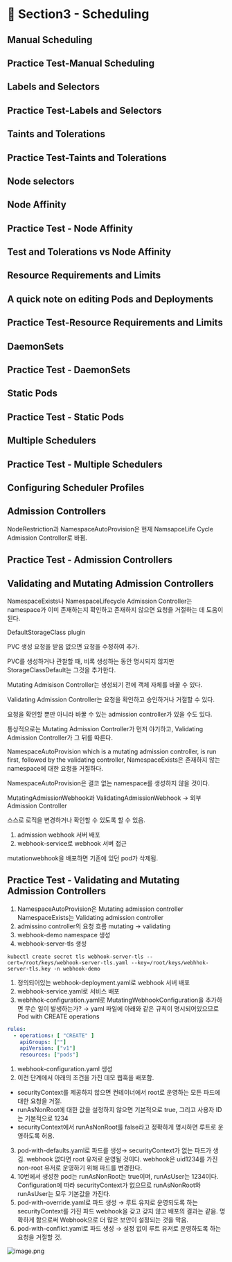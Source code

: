 # 🍨 Section3 - Scheduling

## Manual Scheduling


## Practice Test-Manual Scheduling


## Labels and Selectors


## Practice Test-Labels and Selectors


## Taints and Tolerations


## Practice Test-Taints and Tolerations


## Node selectors


## Node Affinity


## Practice Test - Node Affinity


## Test and Tolerations vs Node Affinity


## Resource Requirements and Limits


## A quick note on editing Pods and Deployments


## Practice Test-Resource Requirements and Limits


## DaemonSets


## Practice Test - DaemonSets


## Static Pods


## Practice Test - Static Pods


## Multiple Schedulers


## Practice Test - Multiple Schedulers


## Configuring Scheduler Profiles


## Admission Controllers


NodeRestriction과 NamespaceAutoProvision은 현재 NamsapceLife Cycle Admission Controller로 바뀜.


## Practice Test - Admission Controllers


## Validating and Mutating Admission Controllers


NamespaceExists나 NamespaceLifecycle Admission Controller는 namespace가 이미 존재하는지 확인하고 존재하지 않으면 요청을 거절하는 데 도움이 된다.


DefaultStorageClass plugin


PVC 생성 요청을 받음 없으면 요청을 수정하여 추가.


PVC를 생성하거나 관찰할 때, 비록 생성하는 동안 명시되지 않지만 StorageClassDefault는 그것을 추가한다.


Mutating Admisison Controller는 생성되기 전에 객체 자체를 바꿀 수 있다.


Validating Admission Controller는 요청을 확인하고 승인하거나 거절할 수 있다.


요청을 확인할 뿐만 아니라 바꿀 수 있는 admission controller가 있을 수도 있다.


통상적으로는 Mutating Admission Controller가 먼저 야기하고, Validating Admission Controller가 그 뒤를 따른다.


NamespaceAutoProvision which is a mutating admission controller, is run first, followed by the validating controller, NamespaceExists은 존재하지 않는 namespace에 대한 요청을 거절하다.


NamespaceAutoProvision은 결코 없는 namespace를 생성하지 않을 것이다.


MutatingAdmissionWebhook과 ValidatingAdmissionWebhook → 외부 Admission Controller


스스로 로직을 변경하거나 확인할 수 있도록 할 수 있음.

1. admission webhook 서버 배포
2. webhook-service로 webhook 서버 접근

mutationwebhook을 배포하면 기존에 있던 pod가 삭제됨.


## Practice Test - Validating and Mutating Admission Controllers

1. NamespaceAutoProvision은 Mutating admission controller
NamespaceExists는 Validating admission controller
2. admissino controller의 요청 흐름
mutating → validating
3. webhook-demo namespace 생성
4. webhook-server-tls 생성

```shell
kubectl create secret tls webhook-server-tls --cert=/root/keys/webhook-server-tls.yaml --key=/root/keys/webhhok-server-tls.key -n webhook-demo
```

1. 정의되어있는 webhook-deployment.yaml로 webhook 서버 배포
2. webhook-service.yaml로 서비스 배포
3. webhhok-configuration.yaml로 MutatingWebhookConfiguration을 추가하면 무슨 일이 발생하는가?
→ yaml 파일에 아래와 같은 규칙이 명시되어있으므로 Pod with CREATE operations

```yaml
rules:
  - operations: [ "CREATE" ]
    apiGroups: [""]
    apiVersion: ["v1"]
    resources: ["pods"]
```

1. webhook-configuration.yaml 생성
2. 이전 단계에서 아래의 조건을 가진 데모 웹훅을 배포함.
- securityContext를 제공하지 않으면 컨테이너에서 root로 운영하는 모든 파드에 대한 요청을 거절.
- runAsNonRoot에 대한 값을 설정하지 않으면 기본적으로 true, 그리고 사용자 ID는 기본적으로 1234
- securityContext에서 runAsNonRoot를 false라고 정확하게 명시하면 루트로 운영하도록 허용.
3. pod-with-defaults.yaml로 파드를 생성→ securityContext가 없는 파드가 생김.
webhook 없다면 root 유저로 운영될 것이다. webhook은 uid1234를 가진 non-root 유저로 운영하기 위해 파드를 변경한다.
4. 10번에서 생성한 pod는 runAsNonRoot는 true이며, runAsUser는 1234이다.
Configuration에 따라 securityContext가 없으므로 runAsNonRoot와 runAsUser는 모두 기본값을 가진다.
5. pod-with-override.yaml로 파드 생성 → 루트 유저로 운영되도록 하는 securityContext를 가진 파드
webhook을 갖고 갖지 않고 배포의 결과는 같음.
명확하게 함으로써 Webhook으로 더 많은 보안이 설정되는 것을 막음.
6. pod-with-conflict.yaml로 파드 생성 → 
설정 없이 루트 유저로 운영하도록 하는 요청을 거절할 것.

![image.png](https://prod-files-secure.s3.us-west-2.amazonaws.com/b2ea2032-00e9-4883-a13b-cb03cf5b2334/501c3b54-0de4-44d6-afe6-eca0c6373e4f/image.png?X-Amz-Algorithm=AWS4-HMAC-SHA256&X-Amz-Content-Sha256=UNSIGNED-PAYLOAD&X-Amz-Credential=ASIAZI2LB466WKD2EY66%2F20250417%2Fus-west-2%2Fs3%2Faws4_request&X-Amz-Date=20250417T140855Z&X-Amz-Expires=3600&X-Amz-Security-Token=IQoJb3JpZ2luX2VjENX%2F%2F%2F%2F%2F%2F%2F%2F%2F%2FwEaCXVzLXdlc3QtMiJIMEYCIQDS2z9hGT8KLzCdkvVNdtPnUlIH6RhE60PThLJKDgZybQIhAKDU26XajM7mJ0u6OOtODmecUI8NAsq7Z4TybzFO7PXJKv8DCF4QABoMNjM3NDIzMTgzODA1IgxZHmswHfcpc74NCx8q3AOMDMf%2F5cU%2FWVTkyWUjuel1eh4hgFcJIPgLBJTvtp9P0Xyc2kpZ%2FDgKrHLS0Zf%2FSTF7HiFsZUn2Vxoba2bLbbwbi6jEaDmklvc7p1B5IWWwQYNITCLLC7s31COuoyMghT3yschOtw5pwdHUcmazW98QYRJmv1xMuKULICoRUhGwKbE2OJSj1fNegKgyddaejBI9fuEdmH%2FuLm2T56wuQS9gsQ6oUVIXTntfnJnLdtK%2FQLCZhQKTMf7O%2Fx07bOJqe0HOV90%2FJzmqZlsen7RYyzRcufN7bkPgte81%2FHiOunGj5D0wO%2FpTfal4%2BeyFfjvB%2FeUMadMBDJr6yzzQeXBsDtBnHTUada4qFMvxbYt78SVoqQ5VGI%2BrY%2FR7enVSjftaTN%2F01PUd0nP%2BYNp2riMxK9XEpHnS%2FLMRHn1Iu000PGl54dH9U5MTP%2FaFAoE0xafpT3J8qJJy%2BnMS5ZipLXCcHnRYuwReO3tENkjGngcAk6GTgcq75Yfxfb5XafqXO3NZSdzcOTiS93o69sJl4OfroXrQMoa1Z0aLTKD14mgdVWG1XMkyIy5yrbRsF559ccL8CtB4etKsDmajTLtDCycej9hIiAnYYxm7LMnM4yjd1Nb2CdMj3T3ncJk5r1tQWTCJ%2FYPABjqkAVluBkDbJ9HuWU2GgqRxvKZkeD%2F8PycIrA0JnQS2WOyJjX04Sn%2Bf%2FJm7W9zBFi%2BuoKavvtjrptqvbCqY7foeCHG6m623a6MJj0YppuN7v2Yoi1L%2Brz%2BTam7aGt1d4ZE6SZeXdQXumskQS6%2FcCYvMqAHW%2BUPBrnd%2B6jJuB%2B5E5VTiR7TdqMnbKVzVUks5GXhsbJiIjv4Mpg8swLBdDU5iC1nd%2BMB%2B&X-Amz-Signature=e2305786001ff5a0c80579f2000375ad35f79e606d1c6adfaeaf8355086aa663&X-Amz-SignedHeaders=host&x-id=GetObject)

